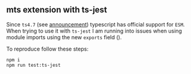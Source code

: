 ## mts extension with ts-jest

Since `ts4.7` (see [announcement](https://devblogs.microsoft.com/typescript/announcing-typescript-4-7/#ecmascript-module-support-in-node-js)) typescript has official support
for `ESM`.
When trying to use it with `ts-jest` I am running into issues when using module imports using the new `exports` field ().

To reproduce follow these steps:
```shell
npm i
npm run test:ts-jest
```
